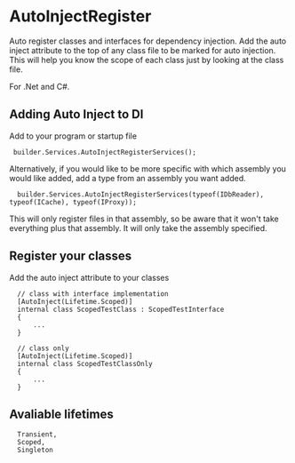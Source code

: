 # AutoInjectRegister
Auto register classes and interfaces for dependency injection. Add the auto inject attribute to the top of any class file to be marked for auto injection. This will help you know the scope of each class just by looking at the class file.

For .Net and C#.

## Adding Auto Inject to DI

Add to your program or startup file

  ```c-sharp
   builder.Services.AutoInjectRegisterServices();
  ```

Alternatively, if you would like to be more specific with which assembly you would like added, add a type from an assembly you want added.

 ```c-sharp
   builder.Services.AutoInjectRegisterServices(typeof(IDbReader), typeof(ICache), typeof(IProxy));
  ```

This will only register files in that assembly, so be aware that it won't take everything plus that assembly. It will only take the assembly specified.


## Register your classes

Add the auto inject attribute to your classes

  ```c-sharp
    // class with interface implementation
    [AutoInject(Lifetime.Scoped)]
    internal class ScopedTestClass : ScopedTestInterface
    {
        ...
    }

    // class only
    [AutoInject(Lifetime.Scoped)]
    internal class ScopedTestClassOnly
    {
        ...
    }
  ```

## Avaliable lifetimes

  ```c-sharp
    Transient,
    Scoped,
    Singleton
  ```
